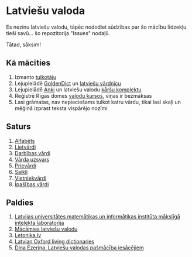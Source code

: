 Latviešu valoda
===============

Es nezinu latviešu valodu, tāpēc nododiet sūdzības par šo mācību līdzekļu tieši
savū... šo repozitorija "Issues" nodaļū.

Tātad, sāksim!

Kā mācīties
-----------

1. Izmanto [tulkotāju](https://translate.google.lv/#lv/en/Gudrinieks!)
2. Lejupielādē [GoldenDict](http://goldendict.org) un [latviešu vārdnīcu](
http://www.babylon-software.com/free-dictionaries/languages/latvian)
3. Lejupielādē [Anki](https://apps.ankiweb.net) un latviešu valodu
[kāršu komplektu](https://ankiweb.net/shared/info/387126451)
4. Reģistrē Rīgas domes
[valodu kursos](http://www.integration.lv/en/courses-events),
viņas ir bezmaksas
5. Lasi grāmatas, nav nepieciešams tulkot katru vārdu, tikai lasi skaļi un
mēģinā izprast teksta vispārējo nozīmi

Saturs
-------

1. [Alfabēts](nodalas/01-alfabets.md)
2. [Lietvārdi](nodalas/02-lietvardi.md)
3. [Darbības vārdi](nodalas/03-darbibas-vardi.md)
4. [Vārda uzsvars](nodalas/04-varda-uzsvars.md)
5. [Prievārdi](nodalas/05-prievardi.md)
6. [Saikļi](nodalas/06-saikli.md)
7. [Vietniekvārdi](nodalas/07-vietniekvardi.md)
8. [Īpašības vārdi](nodalas/08-ipasibas-vardi.md)

Paldies
-------

1. [Latvijas universitātes matemātikas un informātikas institūta mākslīgā intelekta laboratorija](
   http://valoda.ailab.lv/latval/vispareji/lgraml-w/lgraml.htm)
2. [Mācāmies latviešu valodu](http://mlv.id.lv/lv/grammar/text/index.html)
3. [Letonika.lv](https://www.letonika.lv/groups/default.aspx?title=morphology.htm)
4. [Latvian Oxford living dictionaries](https://lv.oxforddictionaries.com)
5. [Dina Ezeriņa. Latviešu valodas pašmācība iesācējiem](
   http://www.zvaigzne.lv/lv/gramatas/apraksts/91753-latviesu_valodas_pasmaciba_iesacejiem_cd_samoucitelj_latisskogo_jazika_dlja_nacinausih.html)
